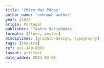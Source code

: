 ```yaml
---
title: 'Chico das Pêgas'
author_name: 'unknown author'
year: y1934
origin: Portugal
publisher: 'Teatro Variedades'
formats: [flyer, poster]
disciplines: [graphic-design, typography]
tags: [theatre]
ref: sol-140-0003
layout: artifact
date_added: 2023-03-08
---
```

